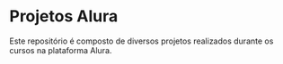 # Projetos Alura
Este repositório é composto de diversos projetos realizados durante os cursos na plataforma Alura.
